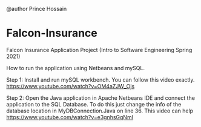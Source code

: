 @author Prince Hossain
# Falcon-Insurance
Falcon Insurance Application Project (Intro to Software Engineering Spring 2021)

How to run the application using Netbeans and mySQL.

Step 1: Install and run mySQL workbench. You can follow this video exactly. https://www.youtube.com/watch?v=OM4aZJW_Ojs


Step 2: Open the Java application in Apache Netbeans IDE and connect the application to the SQL Database.
  To do this just change the info of the database location in MyDBConnection.Java on line 36.
  This video can help https://www.youtube.com/watch?v=e3gnhsGqNmI
